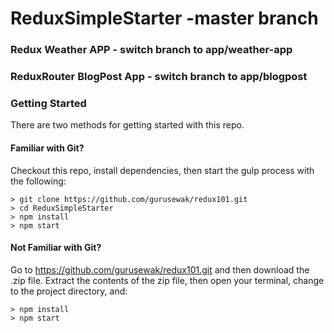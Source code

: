 # ReduxSimpleStarter -master branch

### Redux Weather APP - switch branch to app/weather-app

### ReduxRouter BlogPost App - switch branch to app/blogpost


### Getting Started

There are two methods for getting started with this repo.

#### Familiar with Git?
Checkout this repo, install dependencies, then start the gulp process with the following:

```
> git clone https://github.com/gurusewak/redux101.git
> cd ReduxSimpleStarter
> npm install
> npm start
```

#### Not Familiar with Git?
Go to https://github.com/gurusewak/redux101.git and then download the .zip file.  Extract the contents of the zip file, then open your terminal, change to the project directory, and:

```
> npm install
> npm start
```
